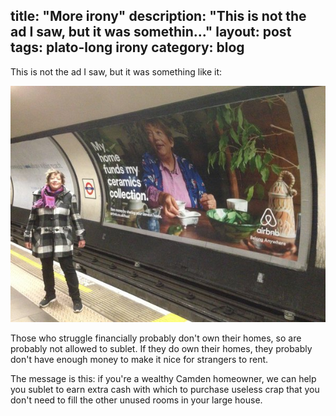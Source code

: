 title: "More irony"
description: "This is not the ad I saw, but it was somethin..."
layout: post
tags: plato-long irony
category: blog
---

This is not the ad I saw, but it was something like it:

![underground ad](airbnb-irony.jpg)

Those who struggle financially probably don't own their homes, so are probably not allowed to sublet. If they do own their homes, they probably don't have enough money to make it nice for strangers to rent.

The message is this: if you're a wealthy Camden homeowner, we can help you sublet to earn extra cash with which to purchase useless crap that you don't need to fill the other unused rooms in your large house.
